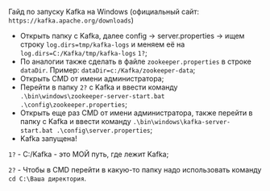 Гайд по запуску Kafka на Windows (официальный сайт: `https://kafka.apache.org/downloads`)

* Открыть папку с Kafka, далее config -> server.properties -> ищем строку `log.dirs=tmp/kafka-logs` и меняем её на `log.dirs=C:/Kafka/tmp/kafka-logs` `1?`;
* По аналогии также сделать в файле `zookeeper.properties` в строке `dataDir`. Пример: `dataDir=c:/Kafka/zookeeper-data`;
* Открыть CMD от имени администратора;
* Перейти в папку `2?` с Kafka и ввести команду `.\bin\windows\zookeeper-server-start.bat .\config\zookeeper.properties`;
* Открыть еще раз CMD от имени администратора, также перейти в папку с Kafka и ввести команду `.\bin\windows\kafka-server-start.bat .\config\server.properties`;
* Kafka запущена!

`1?` - C:/Kafka - это МОЙ путь, где лежит Kafka;

`2?` - Чтобы в CMD перейти в какую-то папку надо использовать команду `cd C:\Ваша директория`.